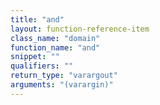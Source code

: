 ```yaml
---
title: "and"
layout: function-reference-item
class_name: "domain"
function_name: "and"
snippet: ""
qualifiers: ""
return_type: "varargout"
arguments: "(varargin)"
---
```


<pre class="help-text"></pre>